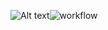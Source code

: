 ![Alt text]()![workflow](https://github.com/vinne01/chat-with-multi-pdf/assets/113638115/8c96fd54-e161-4582-a50d-bfdacea8aa5a)

